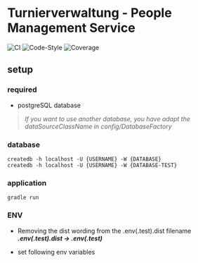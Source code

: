 # Turnierverwaltung - People Management Service

![CI][ci]
![Code-Style][code-style]
![Coverage][coverage]

## setup

### required
- postgreSQL database

> *If you want to use another database, you have adapt the dataSourceClassName in config/DatabaseFactory*

### database
    createdb -h localhost -U {USERNAME} -W {DATABASE}
    createdb -h localhost -U {USERNAME} -W {DATABASE-TEST}

### application
    gradle run

### ENV
- Removing the dist wording from the .env(.test).dist filename\
  ***.env(.test).dist -> .env(.test)***


- set following env variables


[ci]: https://github.com/H3nSte1n/people-managment-service/workflows/CI/badge.svg?style=flat
[code-style]: https://github.com/H3nSte1n/people-managment-service/workflows/Code-Style/badge.svg?style=flat
[coverage]: https://github.com/H3nSte1n/people-managment-service/blob/main/.github/badges/jacoco.svg

